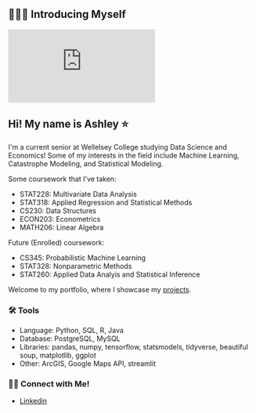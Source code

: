 ## 🙋🏻‍♀️ Introducing Myself

![Brown and Gray Simple Personal LinkedIn Banner](https://github.com/ay108/ay108/assets/image.pdf)

## Hi! My name is Ashley ⭐️ 
I'm a current senior at Wellelsey College studying Data Science and Economics! Some of my interests in the field include Machine Learning, Catastrophe Modeling, and Statistical Modeling. 

Some coursework that I've taken:
- STAT228: Multivariate Data Analysis
- STAT318: Applied Regression and Statistical Methods
- CS230: Data Structures
- ECON203: Econometrics
- MATH206: Linear Algebra

Future (Enrolled) coursework:
- CS345: Probabilistic Machine Learning
- STAT328: Nonparametric Methods
- STAT260: Applied Data Analyis and Statistical Inference

Welcome to my portfolio, where I showcase my [projects](https://github.com/ay108/Portfolio/blob/main/README.md).

### 🛠️ Tools

- Language: Python, SQL, R, Java
- Database: PostgreSQL, MySQL
- Libraries: pandas, numpy, tensorflow, statsmodels, tidyverse, beautiful soup, matplotlib, ggplot
- Other: ArcGIS, Google Maps API, streamlit

### 👋🏻 Connect with Me!

- [Linkedin](https://www.linkedin.com/in/ashley-yang1124/)

